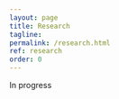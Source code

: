 ```yaml
---
layout: page
title: Research
tagline: 
permalink: /research.html
ref: research
order: 0
---
```


In progress
